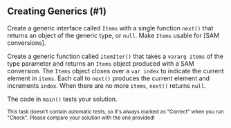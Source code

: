 ## Creating Generics (#1)

Create a generic interface called `Items` with a single function `next()` that
returns an object of the generic type, or `null`. Make `Items` usable for [SAM
conversions].

Create a generic function called `itemIter()` that takes a `vararg items` of the
type parameter and returns an `Items` object produced with a SAM conversion. The
`Items` object closes over a `var index` to indicate the current element in
`items`. Each call to `next()` produces the current element and increments
`index`. When there are no more `items`, `next()` returns `null`.

The code in `main()` tests your solution.

<sub> This task doesn't contain automatic tests,
so it's always marked as "Correct" when you run "Check".
Please compare your solution with the one provided! </sub>
